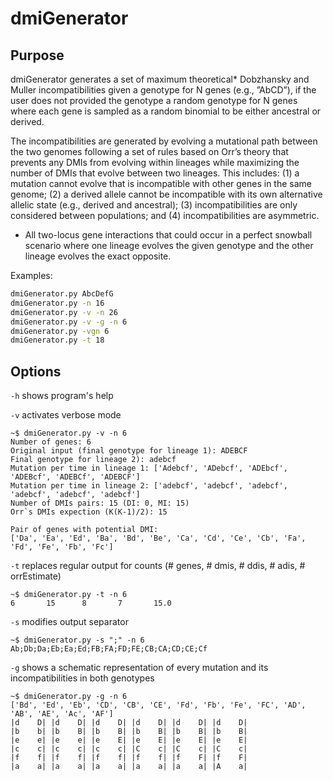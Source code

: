 # dmiGenerator

## Purpose
dmiGenerator generates a set of maximum theoretical* Dobzhansky and Muller incompatibilities given a genotype for N genes (e.g., ”AbCD”), if the user does not provided the genotype a random genotype for N genes where each gene is sampled as a random binomial to be either ancestral or derived. 

The incompatibilities are generated by evolving a mutational path between the two genomes following a set of rules based on Orr’s theory that prevents any DMIs from
evolving within lineages while maximizing the number of DMIs that evolve between two lineages. This includes: (1) a mutation cannot evolve that is incompatible with other genes in the same genome; (2) a derived allele cannot be incompatible with its own alternative allelic state (e.g., derived and ancestral); (3) incompatibilities are only considered between populations; and (4) incompatibilities are asymmetric.

* All two-locus gene interactions that could occur in a perfect snowball scenario where one lineage evolves the given genotype and the other lineage evolves the exact opposite.

Examples:
```bash
dmiGenerator.py AbcDefG
dmiGenerator.py -n 16
dmiGenerator.py -v -n 26
dmiGenerator.py -v -g -n 6
dmiGenerator.py -vgn 6
dmiGenerator.py -t 18
```

## Options
`-h` shows program's help

`-v` activates verbose mode
```console
~$ dmiGenerator.py -v -n 6
Number of genes: 6
Original input (final genotype for lineage 1): ADEBCF
Final genotype for lineage 2): adebcf
Mutation per time in lineage 1: ['Adebcf', 'ADebcf', 'ADEbcf', 'ADEBcf', 'ADEBCf', 'ADEBCF']
Mutation per time in lineage 2: ['adebcf', 'adebcf', 'adebcf', 'adebcf', 'adebcf', 'adebcf']
Number of DMIs pairs: 15 (DI: 0, MI: 15)
Orr`s DMIs expection (K(K-1)/2): 15

Pair of genes with potential DMI:
['Da', 'Ea', 'Ed', 'Ba', 'Bd', 'Be', 'Ca', 'Cd', 'Ce', 'Cb', 'Fa', 'Fd', 'Fe', 'Fb', 'Fc']
```

`-t` replaces regular output for counts (# genes, # dmis, # ddis, # adis, # orrEstimate)
```console
~$ dmiGenerator.py -t -n 6
6       15      8       7       15.0
```

`-s` modifies output separator 
```console
~$ dmiGenerator.py -s ";" -n 6
Ab;Db;Da;Eb;Ea;Ed;FB;FA;FD;FE;CB;CA;CD;CE;Cf
```

`-g` shows a schematic representation of every mutation and its incompatibilities in both genotypes 
```console
~$ dmiGenerator.py -g -n 6
['Bd', 'Ed', 'Eb', 'CD', 'CB', 'CE', 'Fd', 'Fb', 'Fe', 'FC', 'AD', 'AB', 'AE', 'Ac', 'AF']
|d    D| |d    D| |d    D| |d    D| |d    D| |d    D|
|b    b| |b    B| |b    B| |b    B| |b    B| |b    B|
|e    e| |e    e| |e    E| |e    E| |e    E| |e    E| 
|c    c| |c    c| |c    c| |C    c| |C    c| |C    c|
|f    f| |f    f| |f    f| |f    f| |f    F| |f    F|
|a    a| |a    a| |a    a| |a    a| |a    a| |A    a|
```
